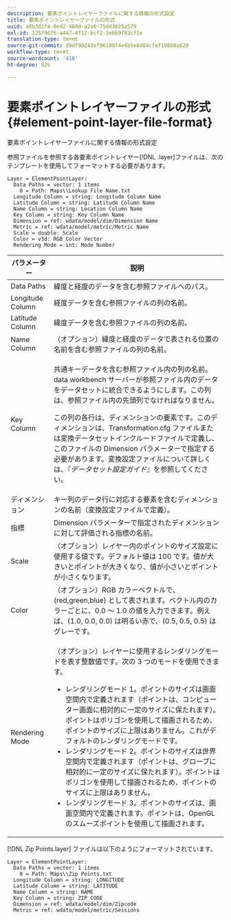 ```yaml
---
description: 要素ポイントレイヤーファイルに関する情報の形式設定
title: 要素ポイントレイヤーファイルの形式
uuid: a8b3d2f4-0ed2-480d-a2a6-75d43025a579
exl-id: 125796f6-a447-4f12-bcf2-3e669783cf1e
translation-type: tm+mt
source-git-commit: d9df90242ef96188f4e4b5e6d04cfef196b0a628
workflow-type: tm+mt
source-wordcount: '418'
ht-degree: 92%

---
```


# 要素ポイントレイヤーファイルの形式{#element-point-layer-file-format}

要素ポイントレイヤーファイルに関する情報の形式設定

参照ファイルを参照する各要素ポイントレイヤー[!DNL .layer]ファイルは、次のテンプレートを使用してフォーマットする必要があります。

```
Layer = ElementPointLayer:
  Data Paths = vector: 1 items
    0 = Path: Maps\\Lookup File Name.txt
  Longitude Column = string: Longitude Column Name
  Latitude Column = string: Latitude Column Name
  Name Column = string: Location Column Name
  Key Column = string: Key Column Name
  Dimension = ref: wdata/model/dim/Dimension Name
  Metric = ref: wdata/model/metric/Metric Name
  Scale = double: Scale
  Color = v3d: RGB Color Vector
  Rendering Mode = int: Mode Number
```

<table id="table_B2BC5FE8C80E4680B9A565878192D75B"> 
 <thead> 
  <tr> 
   <th colname="col1" class="entry"> パラメーター </th> 
   <th colname="col2" class="entry"> 説明 </th> 
  </tr> 
 </thead>
 <tbody> 
  <tr> 
   <td colname="col1"> Data Paths </td> 
   <td colname="col2"> 緯度と経度のデータを含む参照ファイルへのパス。 </td> 
  </tr> 
  <tr> 
   <td colname="col1"> Longitude Column </td> 
   <td colname="col2"> 経度データを含む参照ファイルの列の名前。 </td> 
  </tr> 
  <tr> 
   <td colname="col1"> Latitude Column </td> 
   <td colname="col2"> 緯度データを含む参照ファイルの列の名前。 </td> 
  </tr> 
  <tr> 
   <td colname="col1"> Name Column </td> 
   <td colname="col2"> （オプション）緯度と経度のデータで表される位置の名前を含む参照ファイルの列の名前。 </td> 
  </tr> 
  <tr> 
   <td colname="col1"> Key Column </td> 
   <td colname="col2"> <p>共通キーデータを含む参照ファイル内の列の名前。data workbench サーバーが参照ファイル内のデータをデータセットに統合できるようにします。この列は、参照ファイル内の先頭列でなければなりません。 </p> <p>この列の各行は、ディメンションの要素です。このディメンションは、<span class="filepath">Transformation.cfg</span> ファイルまたは変換データセットインクルードファイルで定義し、このファイルの Dimension パラメーターで指定する必要があります。変換設定ファイルについて詳しくは、『<i>データセット設定ガイド</i>』を参照してください。 </p> </td> 
  </tr> 
  <tr> 
   <td colname="col1"> ディメンション </td> 
   <td colname="col2"><span class="wintitle">キー</span>列のデータ行に対応する要素を含むディメンションの名前（変換設定ファイルで定義）。 </td> 
  </tr> 
  <tr> 
   <td colname="col1"> 指標 </td> 
   <td colname="col2"> Dimension パラメーターで指定されたディメンションに対して評価される指標の名前。 </td> 
  </tr> 
  <tr> 
   <td colname="col1"> Scale </td> 
   <td colname="col2"> （オプション）レイヤー内のポイントのサイズ設定に使用する値です。デフォルト値は 100 です。値が大きいとポイントが大きくなり、値が小さいとポイントが小さくなります。 </td> 
  </tr> 
  <tr> 
   <td colname="col1"> Color </td> 
   <td colname="col2"> （オプション）RGB カラーベクトルで、(red,green,blue) として表されます。ベクトル内のカラーごとに、0.0 ～ 1.0 の値を入力できます。例えば、(1.0, 0.0, 0.0) は明るい赤で、(0.5, 0.5, 0.5) はグレーです。 </td> 
  </tr> 
  <tr> 
   <td colname="col1"> Rendering Mode </td> 
   <td colname="col2"> <p>（オプション）レイヤーに使用するレンダリングモードを表す整数値です。次の 3 つのモードを使用できます。 
     <ul id="ul_CBB26B32505846A39FEB85E831E1C7AB"> 
      <li id="li_B31528A8858C4418ABCDFF0B4EFB25D7">レンダリングモード 1。ポイントのサイズは画面空間内で定義されます（ポイントは、コンピューター画面に相対的に一定のサイズに保たれます）。ポイントはポリゴンを使用して描画されるため、ポイントのサイズに上限はありません。これがデフォルトのレンダリングモードです。 </li> 
      <li id="li_CA0C3E0DBF004ADBB4D7819C0BF192FC">レンダリングモード 2。ポイントのサイズは世界空間内で定義されます（ポイントは、グローブに相対的に一定のサイズに保たれます）。ポイントはポリゴンを使用して描画されるため、ポイントのサイズに上限はありません。 </li> 
      <li id="li_8F8729976DDB434D869E81D4381E2688">レンダリングモード 3。ポイントのサイズは、画面空間内で定義されます。ポイントは、OpenGL のスムーズポイントを使用して描画されます。 </li> 
     </ul> </p> </td> 
  </tr> 
 </tbody> 
</table>

[!DNL Zip Points.layer] ファイルは以下のようにフォーマットされています。

```
Layer = ElementPointLayer:
  Data Paths = vector: 1 items
    0 = Path: Maps\\Zip Points.txt
  Longitude Column = string: LONGITUDE
  Latitude Column = string: LATITUDE
  Name Column = string: NAME
  Key Column = string: ZIP_CODE
  Dimension = ref: wdata/model/dim/Zipcode
  Metric = ref: wdata/model/metric/Sessions
```
